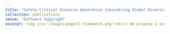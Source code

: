 ```yaml
---
title: "Safety-Critical Scenario Generation Considering Global Diversity,2024,(underwriting)"
collection: publications
venue: 'Software Copyright'
excerpt: <img src='/images/paper1-framework.png'><br/> We propose a software to generate safety-critical scenarios for the evaluation of autonomous driving decision-making algorithms. Given the map information, traffic rule information, and traffic density information of the test scenarios, the software can quickly generate reasonable, realistic, and diverse safety-critical scenarios for any autonomous driving algorithms, which is conducive to the comprehensive evaluation of algorithm performance.
---
```




